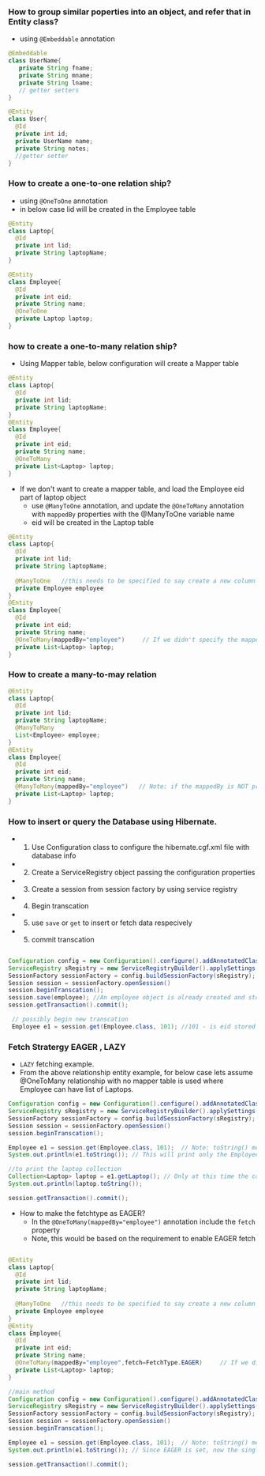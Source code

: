 

### How to group similar poperties into an object, and refer that in Entity class?
  - using `@Embeddable` annotation
```java 
@Embeddable
class UserName{
   private String fname;
   private String mname;
   private String lname;
   // getter setters
}

@Entity 
class User{
  @Id
  private int id;
  private UserName name;
  private String notes;
  //getter setter
}
```

### How to create a one-to-one relation ship?
  - using `@OneToOne` annotation
  - in below case lid will be created in the Employee table
```java
@Entity
class Laptop{
  @Id
  private int lid;
  private String laptopName;
}

@Entity
class Employee{
  @Id
  private int eid;
  private String name;
  @OneToOne
  private Laptop laptop;
}
```

### how to create a one-to-many relation ship?
 - Using Mapper table, below configuration will create a Mapper table
```java
@Entity
class Laptop{
  @Id
  private int lid;
  private String laptopName;
}
@Entity
class Employee{
  @Id
  private int eid;
  private String name;
  @OneToMany
  private List<Laptop> laptop;
}
```
 - If we don't want to create a mapper table, and load the Employee eid part of laptop object
   - use `@ManyToOne` annotation, and update the `@OneToMany` annotation with `mappedBy` properties with the @ManyToOne variable name
   - eid will be created in the Laptop table
```java
@Entity
class Laptop{
  @Id
  private int lid;
  private String laptopName;
  
  @ManyToOne   //this needs to be specified to say create a new column to store the employee eid in the laptop table
  private Employee employee
}
@Entity
class Employee{
  @Id
  private int eid;
  private String name;
  @OneToMany(mappedBy="employee")     // If we didn't specify the mappedBy, then a mapper table will be created which we don't want in this case
  private List<Laptop> laptop;
}
```

### How to create a many-to-may relation
```java
@Entity
class Laptop{
  @Id
  private int lid;
  private String laptopName;
  @ManyToMany
  List<Employee> employee;
}
@Entity
class Employee{
  @Id
  private int eid;
  private String name;
  @ManyToMany(mappedBy="employee")   // Note: if the mappedBy is NOT provied there will be sperate tables (laptop_employee table and employee_laptop table)
  private List<Laptop> laptop;
}

```

### How to insert or query the Database using Hibernate.
 - 1. Use Configuration class to configure the hibernate.cgf.xml file with database info
 - 2. Create a ServiceRegistry object passing the configuration properties
 - 3. Create a session from session factory by using service registry
 - 4. Begin transcation
 - 5. use `save` or `get` to insert or fetch data respecively
 - 5. commit transcation

```java

Configuration config = new Configuration().configure().addAnnotatedClass(Employee.class).addAnnotatedClass(Laptop.class);
ServiceRegistry sRegistry = new ServiceRegistryBuilder().applySettings(config.getProperties()).buildServiceRegistry();
SessionFactory sessionFactory = config.buildSessionFactory(sRegistry);
Session session = sessionFactory.openSession()
session.beginTranscation();
session.save(employee); //An employee object is already created and stored in variable employee
session.getTransaction().commit();

 // possibly begin new transcation
 Employee e1 = session.get(Employee.class, 101); //101 - is eid stored in db
```

### Fetch Stratergy EAGER , LAZY
- `LAZY` fetching example.
- From the above relationship entity example, for below case lets assume @OneToMany relationship with no mapper table is used where Employee can have list of Laptops.
```java
Configuration config = new Configuration().configure().addAnnotatedClass(Employee.class).addAnnotatedClass(Laptop.class);
ServiceRegistry sRegistry = new ServiceRegistryBuilder().applySettings(config.getProperties()).buildServiceRegistry();
SessionFactory sessionFactory = config.buildSessionFactory(sRegistry);
Session session = sessionFactory.openSession()
session.beginTranscation();

Employee e1 = session.get(Employee.class, 101);  // Note: toString() method is overrided in Employee class
System.out.println(e1.toString()); // This will print only the Employee table information, this will not FETCH the collection of laptop

//to print the laptop collection
Collection<Laptop> laptop = e1.getLaptop(); // Only at this time the collection query is fired and data is fetched which is LAZY fetch
System.out.println(laptop.toString());

session.getTransaction().commit();

```
- How to make the fetchtype as EAGER?
  - In the `@OneToMany(mappedBy="employee")` annotation include the `fetch` property
  - Note, this would be based on the requirement to enable EAGER fetch
```java

@Entity
class Laptop{
  @Id
  private int lid;
  private String laptopName;
  
  @ManyToOne   //this needs to be specified to say create a new column to store the employee eid in the laptop table
  private Employee employee
}
@Entity
class Employee{
  @Id
  private int eid;
  private String name;
  @OneToMany(mappedBy="employee",fetch=FetchType.EAGER)     // If we didn't specify the mappedBy, then a mapper table will be created which we don't want in this case
  private List<Laptop> laptop;
}

//main method 
Configuration config = new Configuration().configure().addAnnotatedClass(Employee.class).addAnnotatedClass(Laptop.class);
ServiceRegistry sRegistry = new ServiceRegistryBuilder().applySettings(config.getProperties()).buildServiceRegistry();
SessionFactory sessionFactory = config.buildSessionFactory(sRegistry);
Session session = sessionFactory.openSession()
session.beginTranscation();

Employee e1 = session.get(Employee.class, 101);  // Note: toString() method is overrided in Employee class
System.out.println(e1.toString()); // Since EAGER is set, now the single query with LEFT OUTER join will be used to fetch the data of Collection

session.getTransaction().commit();
```
